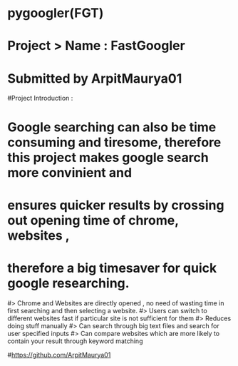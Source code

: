 # pygoogler(FGT)

# Project > Name : FastGoogler
# Submitted by ArpitMaurya01


#Project Introduction :
# Google searching can also be time consuming and tiresome, therefore this project makes google search more convinient and
# ensures quicker results by crossing out opening time of chrome, websites ,
# therefore a big timesaver for quick google researching.

#> Chrome and Websites are directly opened , no need of wasting time in first searching and then selecting a website.
#> Users can switch to different websites fast if particular site is not sufficient for them
#> Reduces doing stuff manually
#> Can search through big text files and search for user specified inputs
#> Can compare websites which are more likely to contain your result through keyword matching

#https://github.com/ArpitMaurya01
